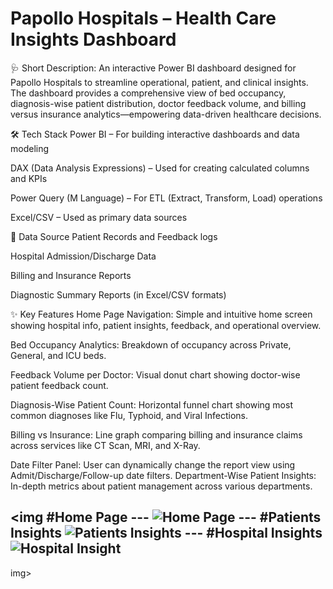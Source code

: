 # Papollo Hospitals – Health Care Insights Dashboard
🩺 Short Description:
An interactive Power BI dashboard designed for Papollo Hospitals to streamline operational, patient, and clinical insights. The dashboard provides a comprehensive view of bed occupancy, diagnosis-wise patient distribution, doctor feedback volume, and billing versus insurance analytics—empowering data-driven healthcare decisions.

🛠️ Tech Stack
Power BI – For building interactive dashboards and data modeling

DAX (Data Analysis Expressions) – Used for creating calculated columns and KPIs

Power Query (M Language) – For ETL (Extract, Transform, Load) operations

Excel/CSV – Used as primary data sources

🔗 Data Source
Patient Records and Feedback logs

Hospital Admission/Discharge Data

Billing and Insurance Reports

Diagnostic Summary Reports (in Excel/CSV formats)

✨ Key Features
Home Page Navigation: Simple and intuitive home screen showing hospital info, patient insights, feedback, and operational overview.

Bed Occupancy Analytics: Breakdown of occupancy across Private, General, and ICU beds.

Feedback Volume per Doctor: Visual donut chart showing doctor-wise patient feedback count.

Diagnosis-Wise Patient Count: Horizontal funnel chart showing most common diagnoses like Flu, Typhoid, and Viral Infections.

Billing vs Insurance: Line graph comparing billing and insurance claims across services like CT Scan, MRI, and X-Ray.

Date Filter Panel: User can dynamically change the report view using Admit/Discharge/Follow-up date filters.
Department-Wise Patient Insights: In-depth metrics about patient management across various departments.


<img
     #Home Page 
     ---
   ![Home Page](https://github.com/user-attachments/assets/ee356dc7-f0e9-40be-87fb-ad24ebc44ea5)
      ---
      #Patients Insights
   ![Patients Insights](https://github.com/user-attachments/assets/efd2ef73-3d20-4165-9d41-5681d775cafb)
    ---
     #Hospital Insights
  ![Hospital Insight](https://github.com/user-attachments/assets/e13806f9-ce98-4d3e-ab12-a31e23ae28db)
---
  

img>

